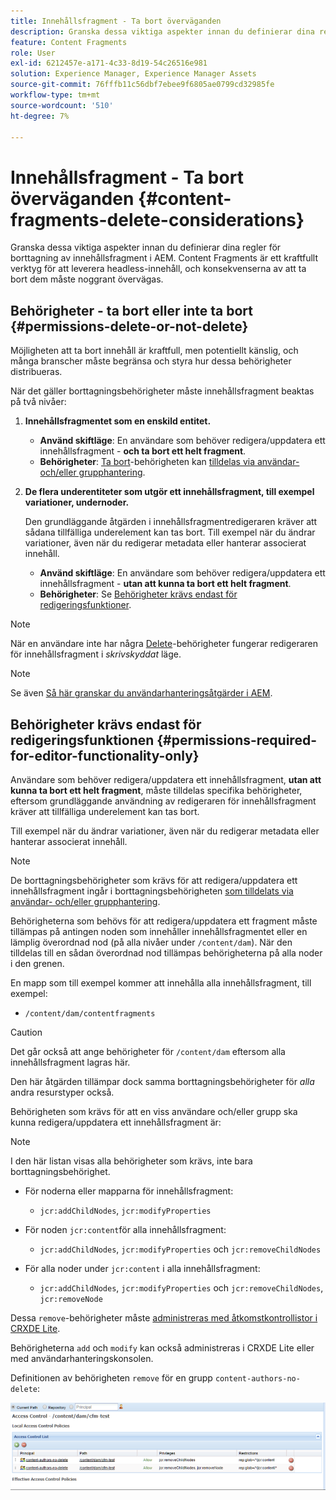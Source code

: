 ```yaml
---
title: Innehållsfragment - Ta bort överväganden
description: Granska dessa viktiga aspekter innan du definierar dina regler för borttagning av innehållsfragment i AEM. Content Fragments är ett kraftfullt verktyg för att leverera headless-innehåll, och konsekvenserna av att ta bort dem måste noggrant övervägas.
feature: Content Fragments
role: User
exl-id: 6212457e-a171-4c33-8d19-54c26516e981
solution: Experience Manager, Experience Manager Assets
source-git-commit: 76fffb11c56dbf7ebee9f6805ae0799cd32985fe
workflow-type: tm+mt
source-wordcount: '510'
ht-degree: 7%

---
```


# Innehållsfragment - Ta bort överväganden {#content-fragments-delete-considerations}

Granska dessa viktiga aspekter innan du definierar dina regler för borttagning av innehållsfragment i AEM. Content Fragments är ett kraftfullt verktyg för att leverera headless-innehåll, och konsekvenserna av att ta bort dem måste noggrant övervägas.

## Behörigheter - ta bort eller inte ta bort {#permissions-delete-or-not-delete}

Möjligheten att ta bort innehåll är kraftfull, men potentiellt känslig, och många branscher måste begränsa och styra hur dessa behörigheter distribueras.

När det gäller borttagningsbehörigheter måste innehållsfragment beaktas på två nivåer:

1. **Innehållsfragmentet som en enskild entitet.**

   * **Använd skiftläge**: En användare som behöver redigera/uppdatera ett innehållsfragment - **och ta bort ett helt fragment**.
   * **Behörigheter**: [Ta bort](/help/sites-administering/security.md#actions)-behörigheten kan [tilldelas via användar- och/eller grupphantering](/help/sites-administering/security.md#managing-permissions).

2. **De flera underentiteter som utgör ett innehållsfragment, till exempel variationer, undernoder.**

   Den grundläggande åtgärden i innehållsfragmentredigeraren kräver att sådana tillfälliga underelement kan tas bort. Till exempel när du ändrar variationer, även när du redigerar metadata eller hanterar associerat innehåll.

   * **Använd skiftläge**: En användare som behöver redigera/uppdatera ett innehållsfragment - **utan att kunna ta bort ett helt fragment**.
   * **Behörigheter**: Se [Behörigheter krävs endast för redigeringsfunktioner](#permissions-required-for-editor-functionality-only).

>[!NOTE]
>
>När en användare inte har några [Delete](/help/sites-administering/security.md#actions)-behörigheter fungerar redigeraren för innehållsfragment i *skrivskyddat* läge.

>[!NOTE]
>
>Se även [Så här granskar du användarhanteringsåtgärder i AEM](/help/sites-administering/audit-user-management-operations.md).

## Behörigheter krävs endast för redigeringsfunktionen {#permissions-required-for-editor-functionality-only}

Användare som behöver redigera/uppdatera ett innehållsfragment, **utan att kunna ta bort ett helt fragment**, måste tilldelas specifika behörigheter, eftersom grundläggande användning av redigeraren för innehållsfragment kräver att tillfälliga underelement kan tas bort.

Till exempel när du ändrar variationer, även när du redigerar metadata eller hanterar associerat innehåll.

>[!NOTE]
>
>De borttagningsbehörigheter som krävs för att redigera/uppdatera ett innehållsfragment ingår i borttagningsbehörigheten [som tilldelats via användar- och/eller grupphantering](/help/sites-administering/security.md#managing-permissions).

Behörigheterna som behövs för att redigera/uppdatera ett fragment måste tillämpas på antingen noden som innehåller innehållsfragmentet eller en lämplig överordnad nod (på alla nivåer under `/content/dam`). När den tilldelas till en sådan överordnad nod tillämpas behörigheterna på alla noder i den grenen.

En mapp som till exempel kommer att innehålla alla innehållsfragment, till exempel:

* `/content/dam/contentfragments`

>[!CAUTION]
>
>Det går också att ange behörigheter för `/content/dam` eftersom alla innehållsfragment lagras här.
>
>Den här åtgärden tillämpar dock samma borttagningsbehörigheter för *alla* andra resurstyper också.

Behörigheten som krävs för att en viss användare och/eller grupp ska kunna redigera/uppdatera ett innehållsfragment är:

>[!NOTE]
>
>I den här listan visas alla behörigheter som krävs, inte bara borttagningsbehörighet.

* För noderna eller mapparna för innehållsfragment:

   * `jcr:addChildNodes`, `jcr:modifyProperties`

* För noden `jcr:content`för alla innehållsfragment:

   * `jcr:addChildNodes`, `jcr:modifyProperties` och `jcr:removeChildNodes`

* För alla noder under `jcr:content` i alla innehållsfragment:

   * `jcr:addChildNodes`, `jcr:modifyProperties` och `jcr:removeChildNodes`, `jcr:removeNode`

Dessa `remove`-behörigheter måste [administreras med åtkomstkontrollistor i CRXDE Lite](/help/sites-administering/user-group-ac-admin.md#access-right-management).

Behörigheterna `add` och `modify` kan också administreras i CRXDE Lite eller med användarhanteringskonsolen.

Definitionen av behörigheten `remove` för en grupp `content-authors-no-delete`:

![cf-delete-03](assets/cf-delete-03.png)
